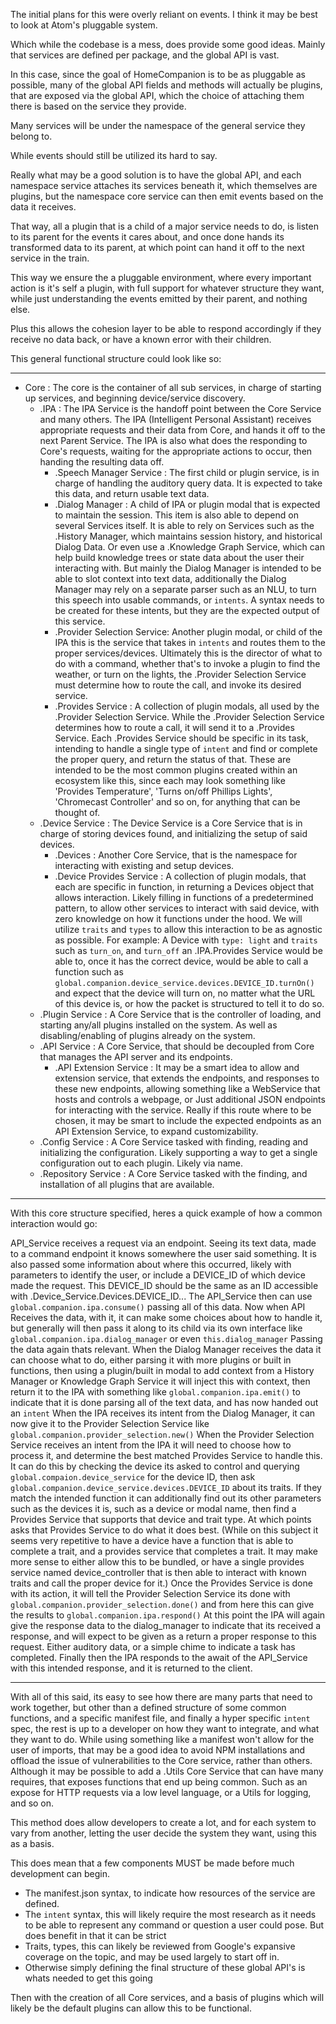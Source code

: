 The initial plans for this were overly reliant on events. I think it may be best to look at Atom's pluggable system.

Which while the codebase is a mess, does provide some good ideas. Mainly that services are defined per package, and the global API is vast.

In this case, since the goal of HomeCompanion is to be as pluggable as possible, many of the global API fields and methods will actually be plugins, that are exposed via the global API,
which the choice of attaching them there is based on the service they provide.

Many services will be under the namespace of the general service they belong to.

While events should still be utilized its hard to say.

Really what may be a good solution is to have the global API, and each namespace service attaches its services beneath it, which themselves are plugins, but the namespace core service can then emit events based on the data it receives.

That way, all a plugin that is a child of a major service needs to do, is listen to its parent for the events it cares about, and once done hands its transformed data to its parent, at which point can hand it off to the next service in the train.

This way we ensure the a pluggable environment, where every important action is it's self a plugin, with full support for whatever structure they want, while just understanding the events emitted by their parent, and nothing else.

Plus this allows the cohesion layer to be able to respond accordingly if they receive no data back, or have a known error with their children.

This general functional structure could look like so:

---

- Core : The core is the container of all sub services, in charge of starting up services, and beginning device/service discovery.
  - .IPA : The IPA Service is the handoff point between the Core Service and many others. The IPA (Intelligent Personal Assistant) receives appropriate requests and their data from Core, and hands it off to the next Parent Service. The IPA is also what does the responding to Core's requests, waiting for the appropriate actions to occur, then handing the resulting data off.
    - .Speech Manager Service : The first child or plugin service, is in charge of handling the auditory query data. It is expected to take this data, and return usable text data.
    - .Dialog Manager : A child of IPA or plugin modal that is expected to maintain the session. This item is also able to depend on several Services itself. It is able to rely on Services such as the .History Manager, which maintains session history, and historical Dialog Data. Or even use a .Knowledge Graph Service, which can help build knowledge trees or state data about the user their interacting with. But mainly the Dialog Manager is intended to be able to slot context into text data, additionally the Dialog Manager may rely on a separate parser such as an NLU, to turn this speech into usable commands, or `intents`. A syntax needs to be created for these intents, but they are the expected output of this service.
    - .Provider Selection Service: Another plugin modal, or child of the IPA this is the service that takes in `intents` and routes them to the proper services/devices. Ultimately this is the director of what to do with a command, whether that's to invoke a plugin to find the weather, or turn on the lights, the .Provider Selection Service must determine how to route the call, and invoke its desired service.
    - .Provides Service : A collection of plugin modals, all used by the .Provider Selection Service. While the .Provider Selection Service determines how to route a call, it will send it to a .Provides Service. Each .Provides Service should be specific in its task, intending to handle a single type of `intent` and find or complete the proper query, and return the status of that. These are intended to be the most common plugins created within an ecosystem like this, since each may look something like 'Provides Temperature', 'Turns on/off Phillips Lights', 'Chromecast Controller' and so on, for anything that can be thought of.
  - .Device Service : The Device Service is a Core Service that is in charge of storing devices found, and initializing the setup of said devices. 
    - .Devices : Another Core Service, that is the namespace for interacting with existing and setup devices.
    - .Device Provides Service : A collection of plugin modals, that each are specific in function, in returning a Devices object that allows interaction. Likely filling in functions of a predetermined pattern, to allow other services to interact with said device, with zero knowledge on how it functions under the hood. We will utilize `traits` and `types` to allow this interaction to be as agnostic as possible. For example: A Device with `type: light` and `traits` such as `turn_on`, and `turn_off` an .IPA.Provides Service would be able to, once it has the correct device, would be able to call a function such as `global.companion.device_service.devices.DEVICE_ID.turnOn()` and expect that the device will turn on, no matter what the URL of this device is, or how the packet is structured to tell it to do so.
  - .Plugin Service : A Core Service that is the controller of loading, and starting any/all plugins installed on the system. As well as disabling/enabling of plugins already on the system.
  - .API Service : A Core Service, that should be decoupled from Core that manages the API server and its endpoints.
    - .API Extension Service : It may be a smart idea to allow and extension service, that extends the endpoints, and responses to these new endpoints, allowing something like a WebService that hosts and controls a webpage, or Just additional JSON endpoints for interacting with the service. Really if this route where to be chosen, it may be smart to include the expected endpoints as an API Extension Service, to expand customizability.
  - .Config Service : A Core Service tasked with finding, reading and initializing the configuration. Likely supporting a way to get a single configuration out to each plugin. Likely via name.
  - .Repository Service : A Core Service tasked with the finding, and installation of all plugins that are available. 

---

With this core structure specified, heres a quick example of how a common interaction would go:

API_Service receives a request via an endpoint. Seeing its text data, made to a command endpoint it knows somewhere the user said something. It is also passed some information about where this occurred, 
  likely with parameters to identify the user, or include a DEVICE_ID of which device made the request. This DEVICE_ID should be the same as an ID accessible with .Device_Service.Devices.DEVICE_ID...
  The API_Service then can use `global.companion.ipa.consume()` passing all of this data. 
Now when API Receives the data, with it, it can make some choices about how to handle it, but generally will then pass it along to its child via its own interface like `global.companion.ipa.dialog_manager` or even `this.dialog_manager`
  Passing the data again thats relevant. 
When the Dialog Manager receives the data it can choose what to do, either parsing it with more plugins or built in functions, then using a plugin/built in modal to add context from a History Manager or Knowledge Graph Service 
  it will inject this with context, then return it to the IPA with something like `global.companion.ipa.emit()` to indicate that it is done parsing all of the text data, and has now handed out an `intent`
When the IPA receives its intent from the Dialog Manager, it can now give it to the Provider Selection Service like `global.companion.provider_selection.new()` 
When the Provider Selection Service receives an intent from the IPA it will need to choose how to process it, and determine the best matched Provides Service to handle this. It can do this by checking the device its asked to control 
  and querying `global.compaion.device_service` for the device ID, then ask `global.companion.device_service.devices.DEVICE_ID` about its traits. If they match the intended function it can additionally find out its other parameters such as the devices it is, such as a device or modal name, then find a Provides Service that supports that device and trait type. At which points asks that Provides Service to do what it does best.
  (While on this subject it seems very repetitive to have a device have a function that is able to complete a trait, and a provides service that completes a trait. It may make more sense to either allow this to be bundled, or have a single 
    provides service named device_controller that is then able to interact with known traits and call the proper device for it.)
Once the Provides Service is done with its action, it will tell the Provider Selection Service its done with `global.companion.provider_selection.done()` and from here this can give the results to `global.companion.ipa.respond()`
  At this point the IPA will again give the response data to the dialog_manager to indicate that its received a response, and will expect to be given as a return a proper response to this request. Either auditory data, or a simple chime to indicate a task has completed.
Finally then the IPA responds to the await of the API_Service with this intended response, and it is returned to the client.

---

With all of this said, its easy to see how there are many parts that need to work together, but other than a defined structure of some common functions, and a specific manifest file, and finally a hyper specific `intent` spec, the rest is up to a developer on how they want to integrate, and what they want to do. While using something like a manifest won't allow for the user of imports, that may be a good idea to avoid NPM installations and offload the issue of vulnerabilities to the Core service, rather than others. Although it may be possible to add a .Utils Core Service that can have many requires, that exposes functions that end up being common. Such as an expose for HTTP requests via a low level language, or a Utils for logging, and so on.

This method does allow developers to create a lot, and for each system to vary from another, letting the user decide the system they want, using this as a basis.

This does mean that a few components MUST be made before much development can begin.

* The manifest.json syntax, to indicate how resources of the service are defined.
* The `intent` syntax, this will likely require the most research as it needs to be able to represent any command or question a user could pose. But does benefit in that it can be strict 
* Traits, types, this can likely be reviewed from Google's expansive coverage on the topic, and may be used largely to start off in.
* Otherwise simply defining the final structure of these global API's is whats needed to get this going

Then with the creation of all Core services, and a basis of plugins which will likely be the default plugins can allow this to be functional.
